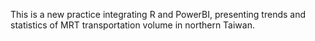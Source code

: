 This is a new practice integrating R and PowerBI, presenting trends and statistics of MRT transportation volume in northern Taiwan.
